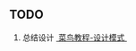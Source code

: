 
## TODO
1.  总结设计  [ 菜鸟教程-设计模式 ][1]

[1]:	https://www.runoob.com/design-pattern/design-pattern-tutorial.html "菜鸟教程-设计模式"